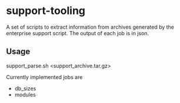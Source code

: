 # support-tooling

A set of scripts to extract information from archives generated by the enterprise support script.  The output of each job is in json.

## Usage
support_parse.sh <job> <support_archive.tar.gz>

Currently implemented jobs are
* db_sizes
* modules

